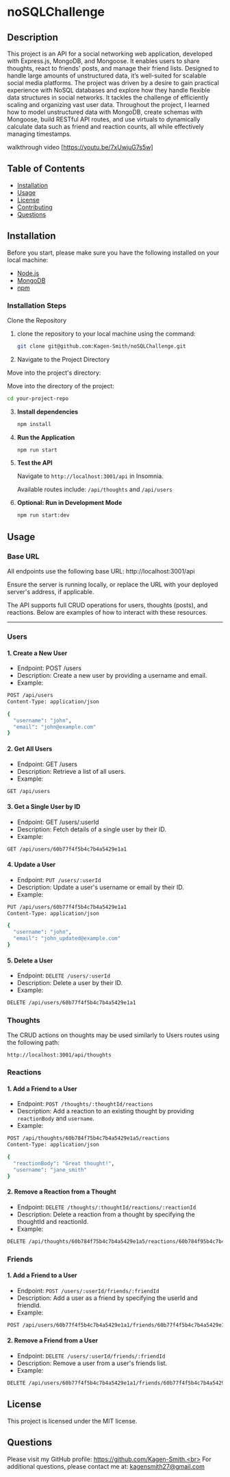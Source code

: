 # noSQLChallenge

## Description

This project is an API for a social networking web application, developed with Express.js, MongoDB, and Mongoose. It enables users to share thoughts, react to friends' posts, and manage their friend lists. Designed to handle large amounts of unstructured data, it’s well-suited for scalable social media platforms. The project was driven by a desire to gain practical experience with NoSQL databases and explore how they handle flexible data structures in social networks. It tackles the challenge of efficiently scaling and organizing vast user data. Throughout the project, I learned how to model unstructured data with MongoDB, create schemas with Mongoose, build RESTful API routes, and use virtuals to dynamically calculate data such as friend and reaction counts, all while effectively managing timestamps.

walkthrough video  [https://youtu.be/7xUwjuG7s5w]

## Table of Contents

- [Installation](#installation)
- [Usage](#usage)
- [License](#license)
- [Contributing](#contributing)
- [Questions](#questions)

## Installation

Before you start, please make sure you have the following installed on your local machine:

- [Node.js](https://nodejs.org/en/download/)
- [MongoDB](https://www.mongodb.com/try/download/community)
- [npm](https://www.npmjs.com/)

### Installation Steps

Clone the Repository

1. clone the repository to your local machine using the command:



   ```bash
   git clone git@github.com:Kagen-Smith/noSQLChallenge.git
   ```

2. Navigate to the Project Directory

Move into the project's directory:

   Move into the directory of the project:

   ```bash
   cd your-project-repo
   ```

3. **Install dependencies**

   ```bash
   npm install
   ```

4. **Run the Application**

   ```bash
   npm run start
   ```

5. **Test the API**

   Navigate to `http://localhost:3001/api` in Insomnia.

   Available routes include:
   `/api/thoughts` and `/api/users`

6. **Optional: Run in Development Mode**

   ```bash
   npm run start:dev
   ```

## Usage

### Base URL

All endpoints use the following base URL: http://localhost:3001/api

Ensure the server is running locally, or replace the URL with your deployed server's address, if applicable.

The API supports full CRUD operations for users, thoughts (posts), and reactions. Below are examples of how to interact with these resources.

---

### Users

#### 1. Create a New User

- Endpoint: POST /users
- Description: Create a new user by providing a username and email.
- Example:

```bash
POST /api/users
Content-Type: application/json

{
  "username": "john",
  "email": "john@example.com"
}
```

#### 2. Get All Users

- Endpoint: GET /users
- Description: Retrieve a list of all users.
- Example:

```bash
GET /api/users
```

#### 3. Get a Single User by ID

- Endpoint: GET /users/:userId
- Description: Fetch details of a single user by their ID.
- Example:

```bash
GET /api/users/60b77f4f5b4c7b4a5429e1a1
```

#### 4. Update a User

- Endpoint: `PUT /users/:userId`
- Description: Update a user's username or email by their ID.
- Example:

```bash
PUT /api/users/60b77f4f5b4c7b4a5429e1a1
Content-Type: application/json

{
  "username": "john",
  "email": "john_updated@example.com"
}
```

#### 5. Delete a User

- Endpoint: `DELETE /users/:userId`
- Description: Delete a user by their ID.
- Example:

```bash
DELETE /api/users/60b77f4f5b4c7b4a5429e1a1
```

### Thoughts

The CRUD actions on thoughts may be used similarly to Users routes using the following path:

`http://localhost:3001/api/thoughts`

### Reactions

#### 1. Add a Friend to a User

- Endpoint: `POST /thoughts/:thoughtId/reactions`
- Description: Add a reaction to an existing thought by providing `reactionBody` and `username`.
- Example:

```bash
POST /api/thoughts/60b784f75b4c7b4a5429e1a5/reactions
Content-Type: application/json

{
  "reactionBody": "Great thought!",
  "username": "jane_smith"
}
```

#### 2. Remove a Reaction from a Thought

- Endpoint: `DELETE /thoughts/:thoughtId/reactions/:reactionId`
- Description: Delete a reaction from a thought by specifying the thoughtId and reactionId.
- Example:

```bash
DELETE /api/thoughts/60b784f75b4c7b4a5429e1a5/reactions/60b784f95b4c7b4a5429e1a6
```

### Friends

#### 1. Add a Friend to a User

- Endpoint: `POST /users/:userId/friends/:friendId`
- Description: Add a user as a friend by specifying the userId and friendId.
- Example:

```bash
POST /api/users/60b77f4f5b4c7b4a5429e1a1/friends/60b77f4f5b4c7b4a5429e1a2
```

#### 2. Remove a Friend from a User

- Endpoint: `DELETE /users/:userId/friends/:friendId`
- Description: Remove a user from a user's friends list.
- Example:

```bash
DELETE /api/users/60b77f4f5b4c7b4a5429e1a1/friends/60b77f4f5b4c7b4a5429e1a2
```


## License

This project is licensed under the MIT license.

## Questions

Please visit my GitHub profile: https://github.com/Kagen-Smith.<br>
For additional questions, please contact me at: kagensmith27@gmail.com